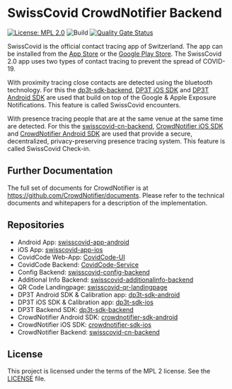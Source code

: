 # SwissCovid CrowdNotifier Backend

[![License: MPL 2.0](https://img.shields.io/badge/License-MPL%202.0-brightgreen.svg)](https://github.com/SwissCovid/swisscovid-cn-backend/blob/develop/LICENSE)
![Build](https://github.com/SwissCovid/swisscovid-cn-backend/workflows/Build/badge.svg?branch=develop)
[![Quality Gate Status](https://sonarcloud.io/api/project_badges/measure?project=SwissCovid_swisscovid-cn-backend&metric=alert_status)](https://sonarcloud.io/dashboard?id=SwissCovid_swisscovid-cn-backend)

SwissCovid is the official contact tracing app of Switzerland. The app can be installed from the [App Store](https://apps.apple.com/ch/app/swisscovid/id1509275381) or the [Google Play Store](https://play.google.com/store/apps/details?id=ch.admin.bag.dp3t). The SwissCovid 2.0 app uses two types of contact tracing to prevent the spread of COVID-19.

With proximity tracing close contacts are detected using the bluetooth technology. For this the [dp3t-sdk-backend](https://github.com/DP-3T/dp3t-sdk-backend), [DP3T iOS SDK](https://github.com/DP-3T/dp3t-sdk-ios) and [DP3T Android SDK](https://github.com/DP-3T/dp3t-sdk-android) are used that build on top of the Google & Apple Exposure Notifications. This feature is called SwissCovid encounters.

With presence tracing people that are at the same venue at the same time are detected. For this the [swisscovid-cn-backend](https://github.com/SwissCovid/swisscovid-cn-backend), [CrowdNotifier iOS SDK](https://github.com/CrowdNotifier/crowdnotifier-sdk-ios) and [CrowdNotifier Android SDK](https://github.com/CrowdNotifier/crowdnotifier-sdk-android) are used that provide a secure, decentralized, privacy-preserving presence tracing system. This feature is called SwissCovid Check-in.

## Further Documentation

The full set of documents for CrowdNotifier is at https://github.com/CrowdNotifier/documents. Please refer to the technical documents and whitepapers for a description of the implementation.

## Repositories

- Android App: [swisscovid-app-android](https://github.com/SwissCovid/swisscovid-app-android)
- iOS App: [swisscovid-app-ios](https://github.com/SwissCovid/swisscovid-app-ios)
- CovidCode Web-App: [CovidCode-UI](https://github.com/admin-ch/CovidCode-UI)
- CovidCode Backend: [CovidCode-Service](https://github.com/admin-ch/CovidCode-service)
- Config Backend: [swisscovid-config-backend](https://github.com/SwissCovid/swisscovid-config-backend)
- Additional Info Backend: [swisscovid-additionalinfo-backend](https://github.com/SwissCovid/swisscovid-additionalinfo-backend)
- QR Code Landingpage: [swisscovid-qr-landingpage](https://github.com/SwissCovid/swisscovid-qr-landingpage)
- DP3T Android SDK & Calibration app: [dp3t-sdk-android](https://github.com/DP-3T/dp3t-sdk-android)
- DP3T iOS SDK & Calibration app: [dp3t-sdk-ios](https://github.com/DP-3T/dp3t-sdk-ios)
- DP3T Backend SDK: [dp3t-sdk-backend](https://github.com/DP-3T/dp3t-sdk-backend)
- CrowdNotifier Android SDK: [crowdnotifier-sdk-android](https://github.com/CrowdNotifier/crowdnotifier-sdk-android)
- CrowdNotifier iOS SDK: [crowdnotifier-sdk-ios](https://github.com/CrowdNotifier/crowdnotifier-sdk-ios)
- CrowdNotifier Backend: [swisscovid-cn-backend](https://github.com/SwissCovid/swisscovid-cn-backend)

## License

This project is licensed under the terms of the MPL 2 license. See the [LICENSE](LICENSE) file.
